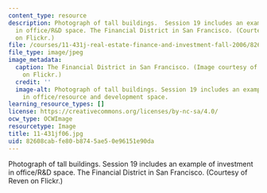 ```yaml
---
content_type: resource
description: Photograph of tall buildings.  Session 19 includes an example of investment
  in office/R&D space. The Financial District in San Francisco. (Courtesy of Reven
  on Flickr.)
file: /courses/11-431j-real-estate-finance-and-investment-fall-2006/82608cabfe80b8745ae50e96151e90da_11-431jf06.jpg
file_type: image/jpeg
image_metadata:
  caption: The Financial District in San Francisco. (Image courtesy of [Reven](http://www.flickr.com/photos/reven/369364168/)
    on Flickr.)
  credit: ''
  image-alt: Photograph of tall buildings. Session 19 includes an example of investment
    in office/resource and development space.
learning_resource_types: []
license: https://creativecommons.org/licenses/by-nc-sa/4.0/
ocw_type: OCWImage
resourcetype: Image
title: 11-431jf06.jpg
uid: 82608cab-fe80-b874-5ae5-0e96151e90da
---
```

Photograph of tall buildings.  Session 19 includes an example of investment in office/R&D space. The Financial District in San Francisco. (Courtesy of Reven on Flickr.)